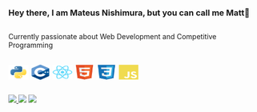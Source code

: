 ### Hey there, I am Mateus Nishimura, but you can call me Matt👋
##
Currently passionate about Web Development and Competitive Programming

<!--<img height="180em" src="https://github-readme-stats.vercel.app/api/top-langs/?username=Mat-Nishi&layout=compact&langs_count=7&theme=dark"/>-->

  <div><br>
    <img align="center" alt="Python Icon" height="30" width="40" src="https://raw.githubusercontent.com/devicons/devicon/master/icons/python/python-original.svg">
    <img align="center" alt="C++ Icon" height="30" width="40" src="https://raw.githubusercontent.com/devicons/devicon/master/icons/cplusplus/cplusplus-original.svg">
    <img align="center" alt="React Icon" height="30" width="40" src="https://raw.githubusercontent.com/devicons/devicon/master/icons/react/react-original.svg">
    <img align="center" alt="HTML Icon" height="30" width="40" src="https://raw.githubusercontent.com/devicons/devicon/master/icons/html5/html5-original.svg">
    <img align="center" alt="CSS Icon" height="30" width="40" src="https://raw.githubusercontent.com/devicons/devicon/master/icons/css3/css3-original.svg">
    <img align="center" alt="Javascript Icon" height="30" width="40" src="https://raw.githubusercontent.com/devicons/devicon/master/icons/javascript/javascript-plain.svg">
    
  </div>
  
   ##
<div> 
  <a href="https://www.linkedin.com/in/mateus-nishimura" target="_blank"><img src="https://img.shields.io/badge/-LinkedIn-%230077B5?style=for-the-badge&logo=linkedin&logoColor=white" target="_blank">
<!--   <a href="https://www.youtube.com/channel/" target="_blank"><img src="https://img.shields.io/badge/YouTube-FF0000?style=for-the-badge&logo=youtube&logoColor=white" target="_blank"></a> -->
  <a href="https://instagram.com/mateus_nishi" target="_blank"><img src="https://img.shields.io/badge/-Instagram-%23E4405F?style=for-the-badge&logo=instagram&logoColor=white" target="_blank"></a>
<!--  	<a href="https://www.twitch.tv/" target="_blank"><img src="https://img.shields.io/badge/Twitch-9146FF?style=for-the-badge&logo=twitch&logoColor=white" target="_blank"></a> -->
<!--  <a href="https://discord.gg/" target="_blank"><img src="https://img.shields.io/badge/Discord-7289DA?style=for-the-badge&logo=discord&logoColor=white" target="_blank"></a>  -->
  <a href = "mailto:mateusnishimura@gmail.com"><img src="https://img.shields.io/badge/-Gmail-%23333?style=for-the-badge&logo=gmail&logoColor=white" target="_blank"></a>
  </a> 
  
</div>

<!--
**Mat-Nishi/Mat-Nishi** is a ✨ _special_ ✨ repository because its `README.md` (this file) appears on your GitHub profile.

Here are some ideas to get you started:

- 🔭 I’m currently working on ...
- 🌱 I’m currently learning ...
- 👯 I’m looking to collaborate on ...
- 🤔 I’m looking for help with ...
- 💬 Ask me about ...
- 📫 How to reach me: ...
- 😄 Pronouns: ...
- ⚡ Fun fact: ...
-->
